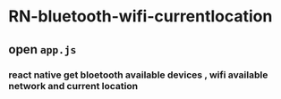 # RN-bluetooth-wifi-currentlocation
## open ```app.js```
###  react native get bloetooth available devices , wifi available network and current location
